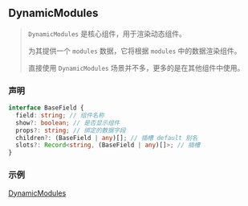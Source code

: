 ## DynamicModules

> `DynamicModules` 是核心组件，用于渲染动态组件。
>
> 为其提供一个 `modules` 数据，它将根据 `modules` 中的数据渲染组件。
>
> 直接使用 `DynamicModules` 场景并不多，更多的是在其他组件中使用。

### 声明

```typescript
interface BaseField {
  field: string; // 组件名称
  show?: boolean; // 是否显示组件
  props?: string; // 绑定的数据字段
  children?: (BaseField | any)[]; // 插槽 default 别名
  slots?: Record<string, (BaseField | any)[]>; // 插槽
}
```

### 示例

[DynamicModules](../example/src/DynamicModules.vue)
